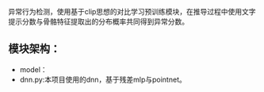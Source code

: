 异常行为检测，使用基于clip思想的对比学习预训练模块，在推导过程中使用文字提示分数与骨骼特征提取出的分布概率共同得到异常分数。
## 模块架构：
- model：
-   dnn.py:本项目使用的dnn，基于残差mlp与pointnet。
